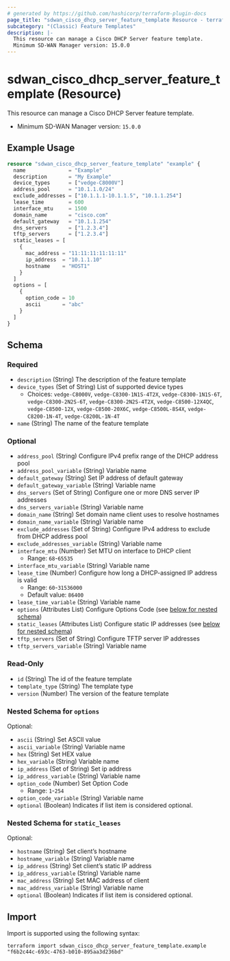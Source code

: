 ```yaml
---
# generated by https://github.com/hashicorp/terraform-plugin-docs
page_title: "sdwan_cisco_dhcp_server_feature_template Resource - terraform-provider-sdwan"
subcategory: "(Classic) Feature Templates"
description: |-
  This resource can manage a Cisco DHCP Server feature template.
  Minimum SD-WAN Manager version: 15.0.0
---
```


# sdwan_cisco_dhcp_server_feature_template (Resource)

This resource can manage a Cisco DHCP Server feature template.
  - Minimum SD-WAN Manager version: `15.0.0`

## Example Usage

```terraform
resource "sdwan_cisco_dhcp_server_feature_template" "example" {
  name              = "Example"
  description       = "My Example"
  device_types      = ["vedge-C8000V"]
  address_pool      = "10.1.1.0/24"
  exclude_addresses = ["10.1.1.1-10.1.1.5", "10.1.1.254"]
  lease_time        = 600
  interface_mtu     = 1500
  domain_name       = "cisco.com"
  default_gateway   = "10.1.1.254"
  dns_servers       = ["1.2.3.4"]
  tftp_servers      = ["1.2.3.4"]
  static_leases = [
    {
      mac_address = "11:11:11:11:11:11"
      ip_address  = "10.1.1.10"
      hostname    = "HOST1"
    }
  ]
  options = [
    {
      option_code = 10
      ascii       = "abc"
    }
  ]
}
```

<!-- schema generated by tfplugindocs -->
## Schema

### Required

- `description` (String) The description of the feature template
- `device_types` (Set of String) List of supported device types
  - Choices: `vedge-C8000V`, `vedge-C8300-1N1S-4T2X`, `vedge-C8300-1N1S-6T`, `vedge-C8300-2N2S-6T`, `vedge-C8300-2N2S-4T2X`, `vedge-C8500-12X4QC`, `vedge-C8500-12X`, `vedge-C8500-20X6C`, `vedge-C8500L-8S4X`, `vedge-C8200-1N-4T`, `vedge-C8200L-1N-4T`
- `name` (String) The name of the feature template

### Optional

- `address_pool` (String) Configure IPv4 prefix range of the DHCP address pool
- `address_pool_variable` (String) Variable name
- `default_gateway` (String) Set IP address of default gateway
- `default_gateway_variable` (String) Variable name
- `dns_servers` (Set of String) Configure one or more DNS server IP addresses
- `dns_servers_variable` (String) Variable name
- `domain_name` (String) Set domain name client uses to resolve hostnames
- `domain_name_variable` (String) Variable name
- `exclude_addresses` (Set of String) Configure IPv4 address to exclude from DHCP address pool
- `exclude_addresses_variable` (String) Variable name
- `interface_mtu` (Number) Set MTU on interface to DHCP client
  - Range: `68`-`65535`
- `interface_mtu_variable` (String) Variable name
- `lease_time` (Number) Configure how long a DHCP-assigned IP address is valid
  - Range: `60`-`31536000`
  - Default value: `86400`
- `lease_time_variable` (String) Variable name
- `options` (Attributes List) Configure Options Code (see [below for nested schema](#nestedatt--options))
- `static_leases` (Attributes List) Configure static IP addresses (see [below for nested schema](#nestedatt--static_leases))
- `tftp_servers` (Set of String) Configure TFTP server IP addresses
- `tftp_servers_variable` (String) Variable name

### Read-Only

- `id` (String) The id of the feature template
- `template_type` (String) The template type
- `version` (Number) The version of the feature template

<a id="nestedatt--options"></a>
### Nested Schema for `options`

Optional:

- `ascii` (String) Set ASCII value
- `ascii_variable` (String) Variable name
- `hex` (String) Set HEX value
- `hex_variable` (String) Variable name
- `ip_address` (Set of String) Set ip address
- `ip_address_variable` (String) Variable name
- `option_code` (Number) Set Option Code
  - Range: `1`-`254`
- `option_code_variable` (String) Variable name
- `optional` (Boolean) Indicates if list item is considered optional.


<a id="nestedatt--static_leases"></a>
### Nested Schema for `static_leases`

Optional:

- `hostname` (String) Set client’s hostname
- `hostname_variable` (String) Variable name
- `ip_address` (String) Set client’s static IP address
- `ip_address_variable` (String) Variable name
- `mac_address` (String) Set MAC address of client
- `mac_address_variable` (String) Variable name
- `optional` (Boolean) Indicates if list item is considered optional.

## Import

Import is supported using the following syntax:

```shell
terraform import sdwan_cisco_dhcp_server_feature_template.example "f6b2c44c-693c-4763-b010-895aa3d236bd"
```
